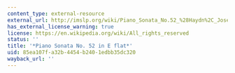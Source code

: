 ```yaml
---
content_type: external-resource
external_url: http://imslp.org/wiki/Piano_Sonata_No.52_%28Haydn%2C_Joseph%29
has_external_license_warning: true
license: https://en.wikipedia.org/wiki/All_rights_reserved
status: ''
title: '*Piano Sonata No. 52 in E flat*'
uid: 85ea107f-a32b-4454-b240-1edbb35dc320
wayback_url: ''
---
```

